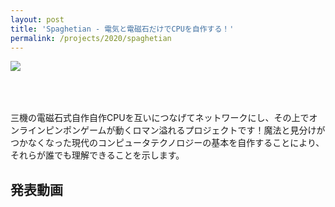```yaml
---
layout: post
title: 'Spaghetian - 電気と電磁石だけでCPUを自作する！'
permalink: /projects/2020/spaghetian
---
```


<img class='top-img lazyload' src='/spinner.svg' data-src='/assets/img/thumbnails/2020/spaghetian.jpg' loading='lazy' style='margin-bottom: 50px;' />

三機の電磁石式自作自作CPUを互いにつなげてネットワークにし、その上でオンラインピンポンゲームが動くロマン溢れるプロジェクトです！魔法と見分けがつかなくなった現代のコンピュータテクノロジーの基本を自作することにより、それらが誰でも理解できることを示します。


<h2>発表動画</h2>

<div class="youtube">
  <iframe width="560" height="315" class="lazyload" data-src="https://www.youtube.com/embed/Ue7Sf3bQlps?rel=0" frameborder="0" allowfullscreen=""></iframe>
</div>

